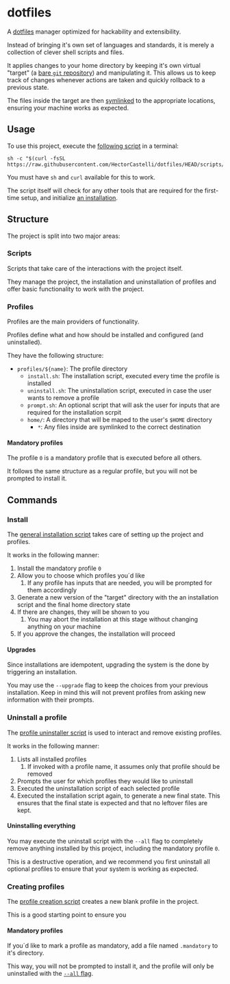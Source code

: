 # dotfiles

A [dotfiles](https://wiki.archlinux.org/title/Dotfiles) manager optimized for hackability and extensibility.

Instead of bringing it's own set of languages and standards, it is merely a collection of clever shell scripts and files.

It applies changes to your home directory by keeping it's own virtual "target" (a [bare `git` repository](https://githowto.com/bare_repositories)) and manipulating it. This allows us to keep track of changes whenever actions are taken and quickly rollback to a previous state.

The files inside the target are then [symlinked](https://rm-rf.es/diferencias-entre-soft-symbolic-y-hard-links/) to the appropriate locations, ensuring your machine works as expected.

## Usage

To use this project, execute the [following script](./scripts/get.sh) in a terminal:

```shell
sh -c "$(curl -fsSL https://raw.githubusercontent.com/HectorCastelli/dotfiles/HEAD/scripts/get.sh)"
```

You must have `sh` and `curl` available for this to work.

The script itself will check for any other tools that are required for the first-time setup, and initialize [an installation](#install).

## Structure

The project is split into two major areas:

### Scripts

Scripts that take care of the interactions with the project itself.

They manage the project, the installation and uninstallation of profiles and offer basic functionality to work with the project.

### Profiles

Profiles are the main providers of functionality.

Profiles define what and how should be installed and configured (and uninstalled).

They have the following structure:

- `profiles/${name}`: The profile directory
    - `install.sh`: The installation script, executed every time the profile is installed
    - `uninstall.sh`: The uninstallation script, executed in case the user wants to remove a profile
    - `prompt.sh`: An optional script that will ask the user for inputs that are required for the installation scrpit
    - `home/`: A directory that will be maped to the user's `$HOME` directory
        - `*`: Any files inside are symlinked to the correct destination

#### Mandatory profiles

The profile `0` is a mandatory profile that is executed before all others.

It follows the same structure as a regular profile, but you will not be prompted to install it.

## Commands

### Install

The [general installation script](./scripts/install.sh) takes care of setting up the project and profiles.

It works in the following manner:

1. Install the mandatory profile `0`
2. Allow you to choose which profiles you´d like
   1. If any profile has inputs that are needed, you will be prompted for them accordingly
3. Generate a new version of the "target" directory with the an installation script and the final home directory state
4. If there are changes, they will be shown to you
   1. You may abort the installation at this stage without changing anything on your machine
5. If you approve the changes, the installation will proceed

#### Upgrades

Since installations are idempotent, upgrading the system is the done by triggering an installation.

You may use the `--upgrade` flag to keep the choices from your previous installation. Keep in mind this will not prevent profiles from asking new information with their prompts.

### Uninstall a profile

The [profile uninstaller script](./scripts/profile-uninstall.sh) is used to interact and remove existing profiles.

It works in the following manner:

1. Lists all installed profiles
   1. If invoked with a profile name, it assumes only that profile should be removed
2. Prompts the user for which profiles they would like to uninstall
3. Executed the uninstallation script of each selected profile
4. Executed the installation script again, to generate a new final state. This ensures that the final state is expected and that no leftover files are kept.

#### Uninstalling everything

You may execute the uninstall script with the `--all` flag to completely remove anything installed by this project, including the mandatory profile `0`.

This is a destructive operation, and we recommend you first uninstall all optional profiles to ensure that your system is working as expected.

### Creating profiles

The [profile creation script](./scripts/profile-create.sh) creates a new blank profile in the project.

This is a good starting point to ensure you 

#### Mandatory profiles

If you´d like to mark a profile as mandatory, add a file named `.mandatory` to it's directory.

This way, you will not be prompted to install it, and the profile will only be uninstalled with the [`--all` flag](#uninstalling-everything).